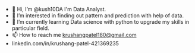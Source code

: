 - 👋 Hi, I’m @kush10DA I'm Data Analyst.
- 👀 I’m interested in finding out pattern and prediction with help of data.
- 🌱 I’m currently learning  Data science with python to upgrade my skills in particular field.
- 📫 How to reach me krushangpatel180@gmail.com  
- linkedin.com/in/krushang-patel-421369235

<!---
kush10DA/kush10DA is a ✨ special ✨ repository because its `README.md` (this file) appears on your GitHub profile.
You can click the Preview link to take a look at your changes.
--->
